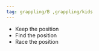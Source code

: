 ```yaml
---
tag: grappling/B ,grappling/kids 
---
```

- Keep the position
- Find the position
- Race the position